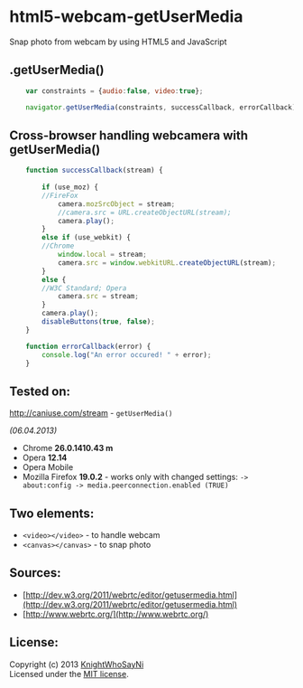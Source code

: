 html5-webcam-getUserMedia
=========================

Snap photo from webcam by using HTML5 and JavaScript

## .getUserMedia()
```javascript
	var constraints = {audio:false, video:true};

	navigator.getUserMedia(constraints, successCallback, errorCallback);
```

## Cross-browser handling webcamera with getUserMedia()
```javascript
	function successCallback(stream) {
		
		if (use_moz) { 
		//FireFox
			camera.mozSrcObject = stream;
			//camera.src = URL.createObjectURL(stream);
			camera.play();	
		}
		else if (use_webkit) { 
		//Chrome
			window.local = stream;
			camera.src = window.webkitURL.createObjectURL(stream);
		} 
		else {
		//W3C Standard; Opera
			camera.src = stream;
		}
		camera.play();				
		disableButtons(true, false);
	}

	function errorCallback(error) {
		console.log("An error occured! " + error);
	}

```
## Tested on:

http://caniuse.com/stream - ```getUserMedia()```

<i>(06.04.2013)</i>
- Chrome <b>26.0.1410.43 m</b>
- Opera <b>12.14</b>
- Opera Mobile
- Mozilla Firefox <b>19.0.2</b> - works only with changed settings:
	```-> about:config -> media.peerconnection.enabled (TRUE)```

## Two elements:
- ```<video></video>``` - to handle webcam
- ```<canvas></canvas>``` - to snap photo

## Sources:
- [http://dev.w3.org/2011/webrtc/editor/getusermedia.html](http://dev.w3.org/2011/webrtc/editor/getusermedia.html)
- [http://www.webrtc.org/](http://www.webrtc.org/)


## License:
Copyright (c) 2013 [KnightWhoSayNi](mailto:siemioneks@gmail.com)  
Licensed under the [MIT license](http://opensource.org/licenses/MIT).